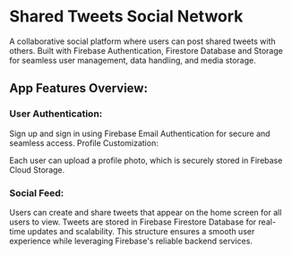# Shared Tweets Social Network

A collaborative social platform where users can post shared tweets with others. Built with Firebase Authentication, Firestore Database and Storage for seamless user management, data handling, and media storage.

## App Features Overview:

### User Authentication:

Sign up and sign in using Firebase Email Authentication for secure and seamless access.
Profile Customization:

Each user can upload a profile photo, which is securely stored in Firebase Cloud Storage.

### Social Feed:

Users can create and share tweets that appear on the home screen for all users to view.
Tweets are stored in Firebase Firestore Database for real-time updates and scalability.
This structure ensures a smooth user experience while leveraging Firebase's reliable backend services.
